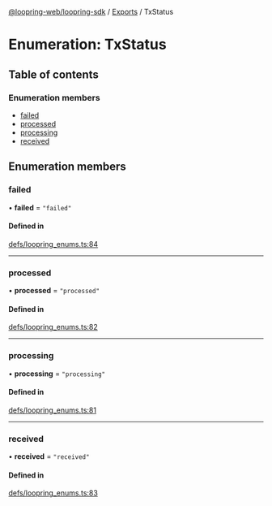 [@loopring-web/loopring-sdk](../README.md) / [Exports](../modules.md) / TxStatus

# Enumeration: TxStatus

## Table of contents

### Enumeration members

- [failed](TxStatus.md#failed)
- [processed](TxStatus.md#processed)
- [processing](TxStatus.md#processing)
- [received](TxStatus.md#received)

## Enumeration members

### failed

• **failed** = `"failed"`

#### Defined in

[defs/loopring_enums.ts:84](https://github.com/Loopring/loopring_sdk/blob/cd42b57/src/defs/loopring_enums.ts#L84)

___

### processed

• **processed** = `"processed"`

#### Defined in

[defs/loopring_enums.ts:82](https://github.com/Loopring/loopring_sdk/blob/cd42b57/src/defs/loopring_enums.ts#L82)

___

### processing

• **processing** = `"processing"`

#### Defined in

[defs/loopring_enums.ts:81](https://github.com/Loopring/loopring_sdk/blob/cd42b57/src/defs/loopring_enums.ts#L81)

___

### received

• **received** = `"received"`

#### Defined in

[defs/loopring_enums.ts:83](https://github.com/Loopring/loopring_sdk/blob/cd42b57/src/defs/loopring_enums.ts#L83)

